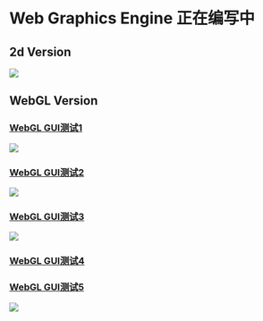 # **Web Graphics Engine 正在编写中** #

## 2d Version ##

<img src= "https://raw.githubusercontent.com/wysaid/wge/gh-pages/screenshots/2d_gui_test2.jpg">

## WebGL Version ##
### [WebGL GUI测试1](http://wge.wysaid.org/webgl/simple_demos/gui_test.html) ###
<img src= "https://raw.githubusercontent.com/wysaid/wge/gh-pages/screenshots/webgl_gui_test1.jpg">

### [WebGL GUI测试2](http://wge.wysaid.org/webgl/simple_demos/gui_test2.html) ###
<img src= "https://raw.githubusercontent.com/wysaid/wge/gh-pages/screenshots/webgl_gui_test2.jpg">

### [WebGL GUI测试3](http://wge.wysaid.org/webgl/simple_demos/gui_test3.html) ###
<img src= "https://raw.githubusercontent.com/wysaid/wge/gh-pages/screenshots/webgl_gui_test3.jpg">

### [WebGL GUI测试4](http://wge.wysaid.org/webgl/simple_demos/gui_test4.html) ###
### [WebGL GUI测试5](http://wge.wysaid.org/webgl/simple_demos/gui_test5.html) ###
<img src= "https://raw.githubusercontent.com/wysaid/wge/gh-pages/screenshots/webgl_gui_test4.jpg">


